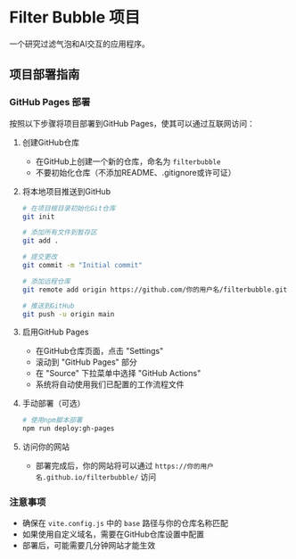 # Filter Bubble 项目

一个研究过滤气泡和AI交互的应用程序。

## 项目部署指南

### GitHub Pages 部署

按照以下步骤将项目部署到GitHub Pages，使其可以通过互联网访问：

1. 创建GitHub仓库
   - 在GitHub上创建一个新的仓库，命名为 `filterbubble`
   - 不要初始化仓库（不添加README、.gitignore或许可证）

2. 将本地项目推送到GitHub
   ```bash
   # 在项目根目录初始化Git仓库
   git init
   
   # 添加所有文件到暂存区
   git add .
   
   # 提交更改
   git commit -m "Initial commit"
   
   # 添加远程仓库
   git remote add origin https://github.com/你的用户名/filterbubble.git
   
   # 推送到GitHub
   git push -u origin main
   ```

3. 启用GitHub Pages
   - 在GitHub仓库页面，点击 "Settings"
   - 滚动到 "GitHub Pages" 部分
   - 在 "Source" 下拉菜单中选择 "GitHub Actions"
   - 系统将自动使用我们已配置的工作流程文件

4. 手动部署（可选）
   ```bash
   # 使用npm脚本部署
   npm run deploy:gh-pages
   ```

5. 访问你的网站
   - 部署完成后，你的网站将可以通过 `https://你的用户名.github.io/filterbubble/` 访问

### 注意事项

- 确保在 `vite.config.js` 中的 `base` 路径与你的仓库名称匹配
- 如果使用自定义域名，需要在GitHub仓库设置中配置
- 部署后，可能需要几分钟网站才能生效
